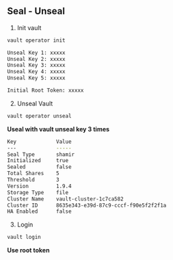 ## Seal - Unseal

1. Init vault
```bash
vault operator init
```

```bash
Unseal Key 1: xxxxx
Unseal Key 2: xxxxx
Unseal Key 3: xxxxx
Unseal Key 4: xxxxx
Unseal Key 5: xxxxx

Initial Root Token: xxxxx
```

2. Unseal Vault
```bash
vault operator unseal
```

**Useal with vault unseal key 3 times**

```bash
Key             Value
---             -----
Seal Type       shamir
Initialized     true
Sealed          false
Total Shares    5
Threshold       3
Version         1.9.4
Storage Type    file
Cluster Name    vault-cluster-1c7ca582
Cluster ID      8635e343-e39d-87c9-cccf-f90e5f2f2f1a
HA Enabled      false
```

3. Login
```bash
vault login
```

**Use root token**